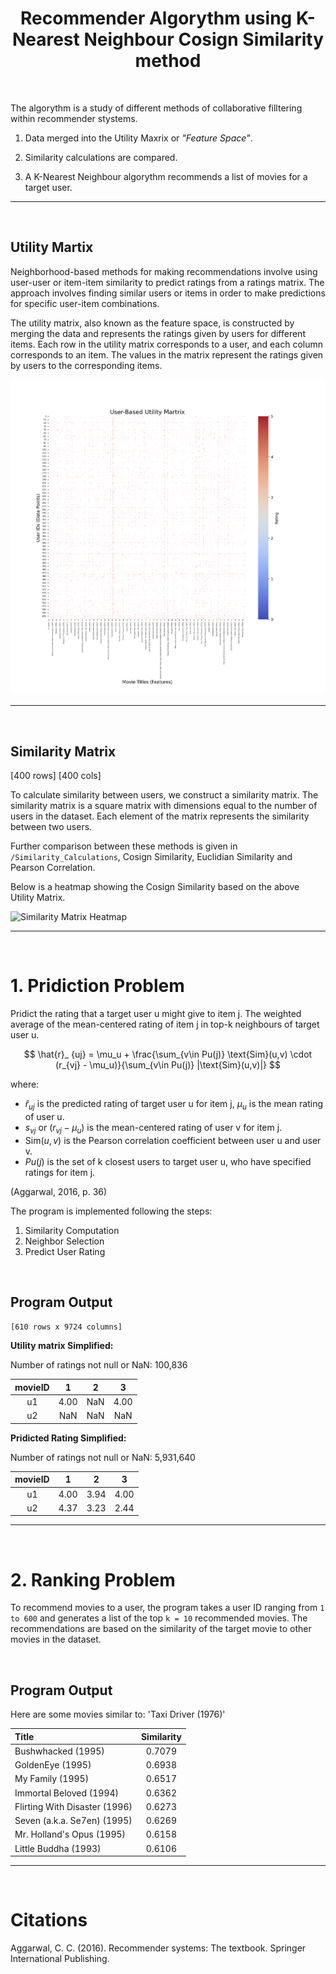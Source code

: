 

<h1 align="center">
	Recommender Algorythm using K-Nearest Neighbour Cosign Similarity method
</h1>

<br />


The algorythm is a study of different methods of collaborative filltering within recommender stystems.

1. Data merged into the Utility Maxrix or _"Feature Space"_.

2. Similarity calculations are compared.
   
3. A K-Nearest Neighbour algorythm recommends a list of movies for a target user.

---
<br />



## Utility Martix

Neighborhood-based methods for making recommendations involve using user-user or item-item similarity to predict ratings from a ratings matrix. The approach involves finding similar users or items in order to make predictions for specific user-item combinations.

The utility matrix, also known as the feature space, is constructed by merging the data and represents the ratings given by users for different items. Each row in the utility matrix corresponds to a user, and each column corresponds to an item. The values in the matrix represent the ratings given by users to the corresponding items.

![Utility Matirx Heatmap](../media/utility_matrix.png)

---
<br />



## Similarity Matrix

[400 rows]
[400 cols]

To calculate similarity between users, we construct a similarity matrix. The similarity matrix is a square matrix with dimensions equal to the number of users in the dataset. Each element of the matrix represents the similarity between two users. 

Further comparison between these methods is given in `/Similarity_Calculations`, Cosign Similarity, Euclidian Similarity and Pearson Correlation.

Below is a heatmap showing the Cosign Similarity based on the above Utility Matrix.

![Similarity Matrix Heatmap](../media/similarity_matrix.png)

---
<br />


# 1. Pridiction Problem

Pridict the rating that a target user u might give to item j. The weighted average of the mean-centered rating of item j in top-k neighbours of target user u.

$$ \hat{r}_ {uj} = \mu_u + \frac{\sum_{v\in Pu(j)} \text{Sim}(u,v) \cdot (r_{vj} - \mu_u)}{\sum_{v\in Pu(j)} |\text{Sim}(u,v)|} $$

where:
- $\hat{r}_ {uj}$ is the predicted rating of target user u for item j, $\mu_u$ is the mean rating of user u.
- $s_{vj}$ or $(r_{vj} - \mu_u)$ is the mean-centered rating of user v for item j.
- $\text{Sim}(u,v)$ is the Pearson correlation coefficient between user u and user v.
- $Pu(j)$ is the set of k closest users to target user u, who have specified ratings for item j.

(Aggarwal, 2016, p. 36)

The program is implemented following the steps:

1. Similarity Computation
2. Neighbor Selection
3. Predict User Rating

<br />


## Program Output

`[610 rows x 9724 columns]`


**Utility matrix Simplified:**

Number of ratings not null or NaN: 100,836

|	movieID     |	1		|	2		|	3		|
|	:---:       |	:---:	|	:---:	|	:---:	|
|	u1			|	4.00	|	NaN		|	4.00	|
|	u2			|	NaN		|	NaN		|	NaN		|



**Pridicted Rating Simplified:**

Number of ratings not null or NaN: 5,931,640

|	movieID     |	1		|	2		|	3		|
|	:---:       |	:---:	|	:---:	|	:---:	|
|	u1			|	4.00	|	3.94	|	4.00	|
|	u2			|	4.37	|	3.23	|	2.44	|

---
<br />


# 2. Ranking Problem

To recommend movies to a user, the program takes a user ID ranging from `1 to 600` and generates a list of the top `k = 10` recommended movies. The recommendations are based on the similarity of the target movie to other movies in the dataset.

<br />


## Program Output

Here are some movies similar to: 'Taxi Driver (1976)'

|	Title     						|	Similarity	|
|	:--- 							|	:---:		|
|	Bushwhacked (1995)				|	0.7079		|
|	GoldenEye (1995)				|	0.6938		|
|	My Family (1995)				|	0.6517		|
|	Immortal Beloved (1994)			|	0.6362		|
|	Flirting With Disaster (1996)	|	0.6273		|
|	Seven (a.k.a. Se7en) (1995)		|	0.6269		|
|	Mr. Holland's Opus (1995)		|	0.6158		|
|	Little Buddha (1993)			|	0.6106		|	

---
<br />



# Citations

Aggarwal, C. C. (2016). Recommender systems: The textbook. Springer International Publishing.